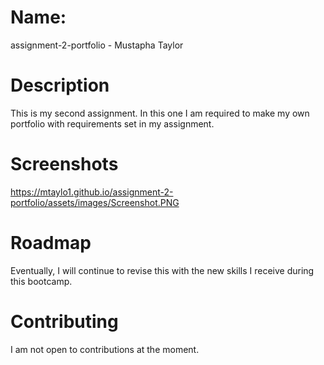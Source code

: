# Name:  
assignment-2-portfolio - Mustapha Taylor    

# Description
This is my second assignment. In this one I am required to make my own portfolio with requirements set in my assignment.

# Screenshots
https://mtaylo1.github.io/assignment-2-portfolio/assets/images/Screenshot.PNG

# Roadmap
Eventually, I will continue to revise this with the new skills I receive during this bootcamp.
# Contributing 
I am not open to contributions at the moment. 

